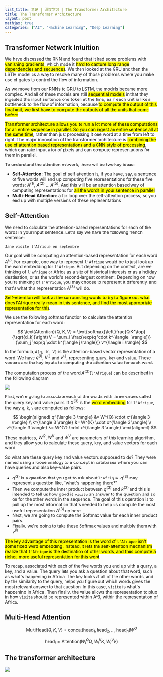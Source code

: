 ```yaml
---
list_title: 笔记 | 深度学习 | The Transformer Architecture
title: The Transformer Architecture
layout: post
mathjax: true
categories: ["AI", "Machine Learning", "Deep Learning"]
---
```


## Transformer Network Intuition

We have discussed the RNN and found that it had some problems with <mark>vanishing gradients</mark>, which made it <mark>hard to capture long range dependencies and sequences</mark>. We then looked at the GRU and then the LSTM model as a way to resolve many of those problems where you make use of gates to control the flow of information.

As we move from our RNNs to GRU to LSTM, the models became more complex. And all of these models are still <mark>sequential models</mark> in that they ingested the input sentence one token at the time, as if each unit is like a bottleneck to the flow of information, because <mark>to compute the output of this final unit, we first have to compute the outputs of all the units that come before</mark>.

<mark>Transformer architecture allows you to run a lot more of these computations for an entire sequence in parallel. So you can ingest an entire sentence all at the same time</mark>, rather than just processing it one word at a time from left to right. The major innovation of the transformer architecture is <mark>combining the use of attention based representations and a CNN style of processing</mark>, which can take input a lot of pixels and can compute representations for them in parallel.

To understand the attention network, there will be two key ideas:

- **Self-Attention**: The goal of self attention is, if you have, say, a sentence of five words will end up computing five representations for these five words: $A^{\langle 1 \rangle}$, $A^{\langle 2 \rangle}$ ... $A^{\langle 5 \rangle}$. And this will be an attention based way of computing representations for <mark>all the words in your sentence in parallel</mark>
- **Multi-Head Attention**: a for loop over the self-attention process, so you end up with multiple versions of these representations

## Self-Attention

We need to calculate the attention-based representations for each of the words in your input sentence. Let's say we have the following french sentence:

```
Jane visite l'Afrique en septembre
```

Our goal will be computing an attention-based representation for each word $A^{\langle i \rangle}$. For example, one way to represent `l'Afrique` would be to just look up the word embedding for `l'Afrique`. But depending on the context, are we thinking of `l'Afrique` or Africa as a site of historical interests or as a holiday destination, or as the world's second-largest continent. Depending on how you're thinking of `l'Afrique`, you may choose to represent it differently, and that's what this representation $A^{\langle 3 \rangle}$ will do.

<mark>Self-Attention will look at the surrounding words to try to figure out what does l'Afrique really mean in this sentence, and find the most appropriate representation for this</mark>.

We use the following softmax function to calculate the attention representation for each word:

$$
\text{Attention}(Q, K, V) = \text{softmax}\left(\frac{Q K^\top}{\sqrt{d_k}}\right) V = \sum_i \frac{\exp(q \cdot k^{\langle i \rangle})}{\sum_j \exp(q \cdot k^{\langle j \rangle})} v^{\langle i \rangle}
$$

In the formula, `A(q, K, V)` is the attention-based vector representation of a word. We have $q^{\langle i \rangle}$, $k^{\langle i \rangle}$ and $v^{\langle i \rangle}$, representing `query`, `key` and `value`. These vectors are the key inputs to computing the attention value for each word.

The computation process of the word $A^{\langle 3 \rangle}$(`l'Afrique`) can be described in the following diagram:

<img class="md-img-center" src="{{site.baseurl}}/assets/images/2018/10/trans-3.png">

First, we're going to associate each of the words with three values called the query key and value pairs. If $X^{\langle 3 \rangle}$ is the <mark>word embedding</mark> for `l'Afrique`, the way `q`, `k`, `v` are computed as follows:

$$
\begin{aligned}
q^{\langle 3 \rangle} &= W^{Q} \cdot x^{\langle 3 \rangle} \\
k^{\langle 3 \rangle} &= W^{K} \cdot x^{\langle 3 \rangle} \\
v^{\langle 3 \rangle} &= W^{V} \cdot x^{\langle 3 \rangle}
\end{aligned}
$$

These matrices, $W^{Q}$, $W^{K}$ and $W^{V}$ are parameters of this learning algorithm, and they allow you to calculate these query, key, and value vectors for each word.

So what are these query key and value vectors supposed to do? They were named using a loose analogy to a concept in databases where you can have queries and also key-value pairs.

- $q^{\langle 3 \rangle}$ is a question that you get to ask about `l'Afrique`. $q^{\langle 3 \rangle}$ may represent a question like, "what's happening there?"
- Then we compute the inner product between $q^{\langle 3 \rangle}$ and $k^{\langle 2 \rangle}$ and this is intended to tell us how good is `visite` an answer to the question and so on for the other words in the sequence. The goal of this operation is to pull up the most information that's needed to help us compute the most useful representation $A^{\langle 3 \rangle}$ up here
- Next, we are going to compute the Softmax value for each inner product pairs.
- Finally, we're going to take these Softmax values and multiply them with $v^{\langle i \rangle}$

<mark>The key advantage of this representation is the word of `l'Afrique` isn't some fixed word embedding. Instead, it lets the self-attention mechanism realize that `l'Afrique` is the destination of other words, and thus compute a richer, more useful representation for this word</mark>.

To recap, associated with each of the five words you end up with a query, a key, and a value. The query lets you ask a question about that word, such as what's happening in Africa. The key looks at all of the other words, and by the similarity to the query, helps you figure out which words gives the most relevant answer to that question. In this case, `visite` is what's happening in Africa. Then finally, the value allows the representation to plug in how `visite` should be represented within A^3, within the representation of Africa.

## Multi-Head Attention

$$
\text{MultiHead}(Q, K, V) = \text{concat}(\text{head}_1, \text{head}_2, \dots, \text{head}_n) W^O
$$

$$
\text{head}_i = \text{Attention}(W_i^Q Q, W_i^K K, W_i^V V)
$$

## The transformer architecture

<img class="md-img-center" src="{{site.baseurl}}/assets/images/2018/10/trans-4.png">
